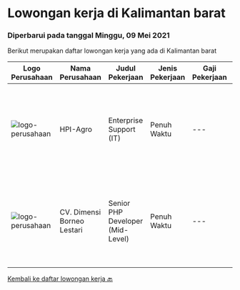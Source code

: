 
  # Lowongan kerja di Kalimantan barat

  ### Diperbarui pada tanggal Minggu, 09 Mei 2021

  Berikut merupakan daftar lowongan kerja yang ada di Kalimantan barat

  |Logo Perusahaan | Nama Perusahaan | Judul Pekerjaan | Jenis Pekerjaan | Gaji Pekerjaan | Lokasi | Deskripsi | Tanggal diunggah | Pranala |
  | -------------- | --------------- | --------------- | --------- | --------- | -------------- | ------- | ----------- | ----------- |
  |![logo-perusahaan](https://image-service-cdn.seek.com.au/0d457d2cf249547b3fdda192fb13dbee8e63de25/ee4dce1061f3f616224767ad58cb2fc751b8d2dc)|HPI-Agro|Enterprise Support (IT)|Penuh Waktu|---|Kubu Raya|Berpengalaman sebagai IT Support / IT Helpdesk min 3 thn Menguasai dan mampu merakit dan instalasi hardware komputer (Diutamakan) Mampu melakukan...|Senin, 26 April 2021|https://www.jobstreet.co.id/id/job/enterprise-support-it-3517239?token=0~68867e57-8c9e-4b9b-b1a0-7dbd71b34e32&sectionRank=1&jobId=jobstreet-id-job-3517239|
|![logo-perusahaan](https://us.123rf.com/450wm/pavelstasevich/pavelstasevich1811/pavelstasevich181101027/112815900-stock-vector-no-image-available-icon-flat-vector.jpg?ver=6)|CV. Dimensi Borneo Lestari|Senior PHP Developer (Mid-Level)|Penuh Waktu|---|Pontianak|Highly preferred skills: Extensive experience with Laravel SASS/Webpack/Vue experience Exposure to NuxtJS highly beneficial Solid back-end experience...|Rabu, 14 April 2021|https://www.jobstreet.co.id/id/job/senior-php-developer-mid-level-3506833?token=0~68867e57-8c9e-4b9b-b1a0-7dbd71b34e32&sectionRank=2&jobId=jobstreet-id-job-3506833|


  [Kembali ke daftar lowongan kerja 🔙](../README.md#daftar-lowongan-kerja)
  